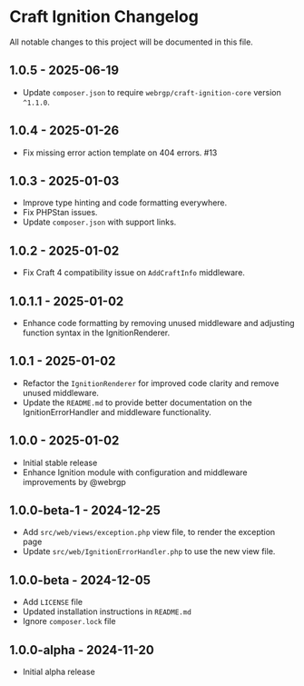 # Craft Ignition Changelog

All notable changes to this project will be documented in this file.

## 1.0.5 - 2025-06-19

- Update `composer.json` to require `webrgp/craft-ignition-core` version `^1.1.0`.

## 1.0.4 - 2025-01-26

- Fix missing error action template on 404 errors. #13

## 1.0.3 - 2025-01-03

- Improve type hinting and code formatting everywhere.
- Fix PHPStan issues.
- Update `composer.json` with support links.

## 1.0.2 - 2025-01-02

- Fix Craft 4 compatibility issue on `AddCraftInfo` middleware.

## 1.0.1.1 - 2025-01-02

- Enhance code formatting by removing unused middleware and adjusting function syntax in the IgnitionRenderer.

## 1.0.1 - 2025-01-02

- Refactor the `IgnitionRenderer` for improved code clarity and remove unused middleware.
- Update the `README.md` to provide better documentation on the IgnitionErrorHandler and middleware functionality.

## 1.0.0 - 2025-01-02

- Initial stable release
- Enhance Ignition module with configuration and middleware improvements by @webrgp

## 1.0.0-beta-1 - 2024-12-25

- Add `src/web/views/exception.php` view file, to render the exception page
- Update `src/web/IgnitionErrorHandler.php` to use the new view file.

## 1.0.0-beta - 2024-12-05

- Add `LICENSE` file
- Updated installation instructions in `README.md`
- Ignore `composer.lock` file

## 1.0.0-alpha - 2024-11-20

- Initial alpha release
